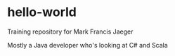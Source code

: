 # hello-world
Training repository for Mark Francis Jaeger

Mostly a Java developer who's looking at C# and Scala
